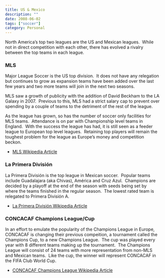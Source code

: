 ```yaml
---
title: US & Mexico
description: ""
date: 2008-06-02
tags: ["soccer"]
category: Personal
---
```



<div>

North America’s top two leagues are the US and Mexican leagues.&nbsp; While not in direct competition with each other, there has evolved a rivalry between the top teams in each league.

<h3>MLS</h3>

Major League Soccer is the US top division.&nbsp; It does not have any relegation but continues to grow as expansion teams have been added over the last few years and two more teams will join in the next two seasons.

MLS saw a growth of publicity with the addition of David Beckham to the LA Galaxy in 2007.&nbsp; Previous to this, MLS had a strict salary cap to prevent over spending by a couple of teams to the detriment of the rest of the league.

As the league has grown, so has the number of soccer only facilities for MLS teams.&nbsp; Attendance is on par with Championship level teams in England.&nbsp; With the success the league has had, it is still seen as a feeder league to European top level leagues.&nbsp; Retaining top players will remain the toughest problem for the league as Europe’s money and competition beckon.

<ul>

<li><a href="https://web.archive.org/web/20131211162734/http://en.wikipedia.org/wiki/Major_League_Soccer">MLS Wikipedia Article</a></li>

</ul>

<h3>La Primera División</h3>

La Primera División is the top league in Mexican soccer.&nbsp; Popular teams include Guadalajara (aka Chivas), América and Cruz Azul.&nbsp; Champions are decided by a playoff at the end of the season with seeds being set by where the teams finished in the regular season.&nbsp; The lowest rated team is relegated to Primera División A.

<ul>

<li><a href="https://web.archive.org/web/20131211162734/http://en.wikipedia.org/wiki/La_Primera_División">La Primera División Wikipedia Article</a></li>

</ul>

<h3>CONCACAF Champions League/Cup</h3>

In an effort to emulate the popularity of the Champions League in Europe, CONCACAF is changing their previous compeition, a tournament called the Champions Cup, to a new Champions League.&nbsp; The cup was played every year with 8 different teams making up the tournament.&nbsp; The Champions League will consist of 24 teams with more representation from non-MLS and Mexican teams.&nbsp; Like the cup, the winner will represent CONCACAF in the FIFA Club World Cup.

<ul>

<li><a href="https://web.archive.org/web/20131211162734/http://en.wikipedia.org/wiki/CONCACAF_Champions_Cup">CONCACAF Champions League Wikipedia Article</a></li>

</ul>

</div>
